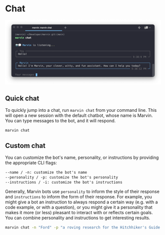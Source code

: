 # Chat
![](../img/marvin_chat.png)

## Quick chat

To quickly jump into a chat, run `marvin chat` from your command line. This will open a new session with the default chatbot, whose name is Marvin. You can type messages to the bot, and it will respond. 

```shell
marvin chat
```

## Custom chat

You can customize the bot's name, personality, or instructions by providing the appropriate CLI flags:

```
--name / -n: customize the bot's name
--personality / -p: customize the bot's personality
--instructions / -i: customize the bot's instructions
```

Generally, Marvin bots use `personality` to inform the style of their response and `instructions` to inform the form of their response. For example, you might give a bot an instruction to always respond a certain way (e.g. with a code example, or with a question), or you might give it a personality that makes it more (or less) pleasant to interact with or reflects certain goals. You can combine personality and instructions to get interesting results.

```bash
marvin chat -n "Ford" -p "a roving research for the Hitchhiker's Guide to the Galaxy"
```
